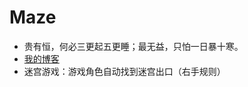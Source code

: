 # Maze
* 贵有恒，何必三更起五更睡；最无益，只怕一日暴十寒。<br>
* [我的博客](http://blog.csdn.net/c406495762 "悬停显示")<br>
* 迷宫游戏：游戏角色自动找到迷宫出口（右手规则）<br>


